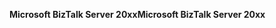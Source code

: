 <span data-ttu-id="d2446-101">**Microsoft BizTalk Server 20xx**</span><span class="sxs-lookup"><span data-stu-id="d2446-101">**Microsoft BizTalk Server 20xx**</span></span>